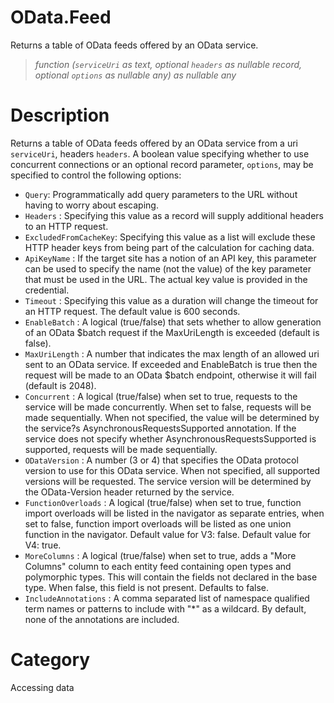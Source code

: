 # OData.Feed
Returns a table of OData feeds offered by an OData service.
> _function (<code>serviceUri</code> as text, optional <code>headers</code> as nullable record, optional <code>options</code> as nullable any) as nullable any_

# Description 
Returns a table of OData feeds offered by an OData service from a uri <code>serviceUri</code>, headers <code>headers</code>. A boolean value specifying whether to use concurrent connections or an optional record parameter, <code>options</code>, may be specified to control the following options:
    <ul>
    <li><code>Query</code>: Programmatically add query parameters to the URL without having to worry about escaping. </li>
    <li> <code>Headers</code> : Specifying this value as a record will supply additional headers to an HTTP request.</li>
    <li> <code>ExcludedFromCacheKey</code>: Specifying this value as a list will exclude these HTTP header keys from being part of the calculation for caching data.</li>
    <li> <code>ApiKeyName</code> : If the target site has a notion of an API key, this parameter can be used to specify the name (not the value) of the key parameter that must be used in the URL. The actual key value is provided in the credential.</li>
    <li> <code>Timeout</code> : Specifying this value as a duration will change the timeout for an HTTP request. The default value is 600 seconds.</li>
    <li> <code>EnableBatch</code> : A logical (true/false) that sets whether to allow generation of an OData $batch request if the MaxUriLength is exceeded (default is false).</li>
    <li> <code>MaxUriLength</code> : A number that indicates the max length of an allowed uri sent to an OData service. If exceeded and EnableBatch is true then the request will be made to an OData $batch endpoint, otherwise it will fail (default is 2048).</li>
    <li> <code>Concurrent</code> : A logical (true/false) when set to true, requests to the service will be made concurrently. When set to false, requests will be made sequentially. When not specified, the value will be determined by the service?s AsynchronousRequestsSupported annotation. If the service does not specify whether AsynchronousRequestsSupported is supported, requests will be made sequentially.</li>
    <li> <code>ODataVersion</code> : A number (3 or 4) that specifies the OData protocol version to use for this OData service. When not specified, all supported versions will be requested. The service version will be determined by the OData-Version header returned by the service.</li>
    <li> <code>FunctionOverloads</code> : A logical (true/false) when set to true, function import overloads will be listed in the navigator as separate entries, when set to false, function import overloads will be listed as one union function in the navigator. Default value for V3: false. Default value for V4: true.</li>
    <li> <code>MoreColumns</code> : A logical (true/false) when set to true, adds a "More Columns" column to each entity feed containing open types and polymorphic types. This will contain the fields not declared in the base type. When false, this field is not present. Defaults to false.</li>
    <li> <code>IncludeAnnotations</code> : A comma separated list of namespace qualified term names or patterns to include with "*" as a wildcard. By default, none of the annotations are included.</li>
    </ul>
# Category 
Accessing data
